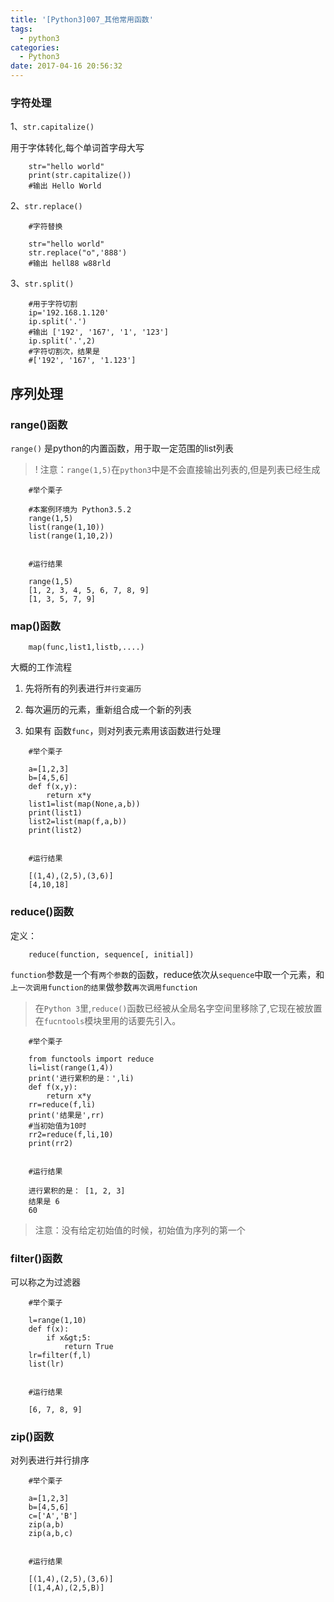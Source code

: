 ```yaml
---
title: '[Python3]007_其他常用函数'
tags:
  - python3
categories:
  - Python3
date: 2017-04-16 20:56:32
---
```


### 字符处理

1、`str.capitalize()`

用于字体转化,每个单词首字母大写

```
    str="hello world"
    print(str.capitalize())
    #输出 Hello World
```

2、`str.replace()`

```
	#字符替换

    str="hello world"
    str.replace("o",'888')
    #输出 hell88 w88rld
```


3、`str.split()`

```
	#用于字符切割
    ip='192.168.1.120'
    ip.split('.')
    #输出 ['192', '167', '1', '123']
    ip.split('.',2) 
    #字符切割次，结果是
    #['192', '167', '1.123']
```

## 序列处理

### range()函数

`range()` 是python的内置函数，用于取一定范围的list列表

> ! 注意：`range(1,5)`在`python3`中是不会直接输出列表的,但是列表已经生成

```
    #举个栗子

    #本案例环境为 Python3.5.2
    range(1,5)
    list(range(1,10))
    list(range(1,10,2))
     

    #运行结果

    range(1,5)
    [1, 2, 3, 4, 5, 6, 7, 8, 9]
    [1, 3, 5, 7, 9]
```

### map()函数

```
    map(func,list1,listb,....)
```

大概的工作流程

1. 先将所有的列表进行`并行变遍历`

2. 每次遍历的元素，重新组合成一个新的列表

3. 如果有 函数`func`，则对列表元素用该函数进行处理


```
    #举个栗子

    a=[1,2,3]
    b=[4,5,6]
    def f(x,y):
        return x*y
    list1=list(map(None,a,b))
    print(list1)
    list2=list(map(f,a,b))
    print(list2)
     

    #运行结果

    [(1,4),(2,5),(3,6)]
    [4,10,18]
```
   

### reduce()函数
定义：
```
    reduce(function, sequence[, initial])
```

`function`参数是一个有`两个参数`的函数，reduce依次从`sequence`中取一个元素，和`上一次调用function的结果`做参数`再次调用function`

> 在`Python 3`里,`reduce()`函数已经被从全局名字空间里移除了,它现在被放置在`fucntools`模块里用的话要先引入。

```
    #举个栗子

    from functools import reduce
    li=list(range(1,4))
    print('进行累积的是：',li)
    def f(x,y):
        return x*y
    rr=reduce(f,li)
    print('结果是',rr)
    #当初始值为10时 
    rr2=reduce(f,li,10)
    print(rr2)
     

    #运行结果

    进行累积的是： [1, 2, 3]
    结果是 6
    60
```
  
> 注意：没有给定初始值的时候，初始值为序列的第一个

### filter()函数

可以称之为过滤器

```
    #举个栗子

    l=range(1,10)
    def f(x):
        if x&gt;5:
            return True
    lr=filter(f,l)
    list(lr)
     

    #运行结果

    [6, 7, 8, 9]

```

### zip()函数

对列表进行并行排序

```
    #举个栗子

    a=[1,2,3]
    b=[4,5,6]
    c=['A','B']
    zip(a,b)
    zip(a,b,c)
     

    #运行结果

    [(1,4),(2,5),(3,6)]
    [(1,4,A),(2,5,B)]
```
